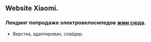 ## Website Xiaomi.
### Лендинг попродаже электровелосипедов [жми сюда](https://miroshairk.github.io/website-Xiaomi/). 
- Верстка, адаптирован, слайдер.
